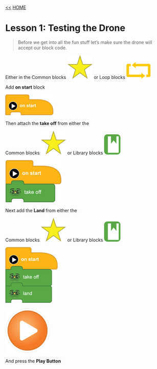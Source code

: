 [<<](05-required-for-all-new-drone-projects.md)  [HOME](https://github.com/drjonesy/ParrotDrone_Airborne_CodingWithTynker)
# Lesson 1: Testing the Drone

> Before we get into all the fun stuff let’s make sure the drone will accept our block code.

Either in the Common blocks ![](images/06-L01-star.png) or Loop blocks ![](images/06-L01-loop1.png)

Add **on start** block

![](images/06-L01-onStart.png)

Then attach the **take off** from either the 

Common blocks ![](images/06-L01-star.png) or Library blocks ![](images/06-L01-library.png)

![](images/06-L01-takeOff.png)

Next add the **Land** from either the 

Common blocks ![](images/06-L01-star.png) or Library blocks ![](images/06-L01-library.png)

![](images/06-L01-land.png)

![](images/06-L01-playBtn.png)

And press the **Play Button**


